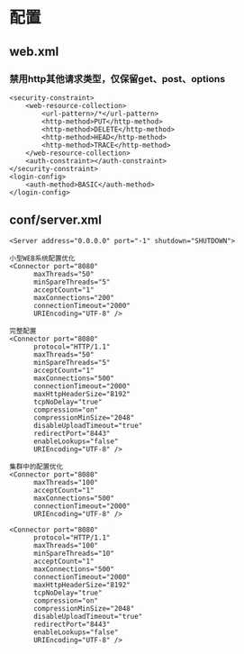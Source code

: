 # 配置
## web.xml
### 禁用http其他请求类型，仅保留get、post、options
    <security-constraint>     
        <web-resource-collection>     
            <url-pattern>/*</url-pattern>     
            <http-method>PUT</http-method>     
            <http-method>DELETE</http-method>     
            <http-method>HEAD</http-method>        
            <http-method>TRACE</http-method>
        </web-resource-collection>     
        <auth-constraint></auth-constraint>     
    </security-constraint>     
    <login-config>     
        <auth-method>BASIC</auth-method>     
    </login-config>

## conf/server.xml 
    <Server address="0.0.0.0" port="-1" shutdown="SHUTDOWN">

    小型WEB系统配置优化
    <Connector port="8080"   
          maxThreads="50" 
          minSpareThreads="5"   
          acceptCount="1"  
          maxConnections="200"  
          connectionTimeout="2000"  
          URIEncoding="UTF-8" />

    完整配置
    <Connector port="8080"   
          protocol="HTTP/1.1"
          maxThreads="50" 
          minSpareThreads="5"   
          acceptCount="1"  
          maxConnections="500"  
          connectionTimeout="2000"   
          maxHttpHeaderSize="8192"  
          tcpNoDelay="true"  
          compression="on"  
          compressionMinSize="2048"  
          disableUploadTimeout="true"  
          redirectPort="8443"  
          enableLookups="false"  
          URIEncoding="UTF-8" />

    集群中的配置优化
    <Connector port="8080"  
          maxThreads="100"    
          acceptCount="1"  
          maxConnections="500"  
          connectionTimeout="2000"   
          URIEncoding="UTF-8" />

    <Connector port="8080"  
          protocol="HTTP/1.1" 
          maxThreads="100"   
          minSpareThreads="10"   
          acceptCount="1"  
          maxConnections="500"  
          connectionTimeout="2000"   
          maxHttpHeaderSize="8192"  
          tcpNoDelay="true"  
          compression="on"  
          compressionMinSize="2048"  
          disableUploadTimeout="true"  
          redirectPort="8443"  
          enableLookups="false"  
          URIEncoding="UTF-8" />

